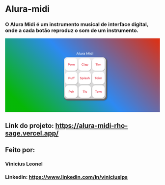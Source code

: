 # Alura-midi

### O Alura Midi é um instrumento musical de interface digital, onde a cada botão reproduz o som de um instrumento. 
![Alura-midi](https://github.com/viniciusleonel/alura-midi/blob/master/img/alura-midi.png#vitrinedev)


## Link do projeto: https://alura-midi-rho-sage.vercel.app/

## Feito por:

### Vinicius Leonel

### Linkedin: https://www.linkedin.com/in/viniciuslps
